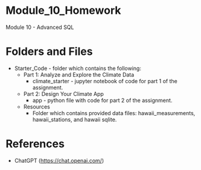 # Module_10_Homework
Module 10 - Advanced SQL

# Folders and Files
  * Starter_Code - folder which contains the following:
       * Part 1: Analyze and Explore the Climate Data
          * climate_starter - jupyter notebook of code for part 1 of the assignment.
       * Part 2: Design Your Climate App
          * app - python file with code for part 2 of the assignment.
       * Resources
          * Folder which contains provided data files: hawaii_measurements, hawaii_stations, and hawaii sqlite.

# References
 * ChatGPT (https://chat.openai.com/)
